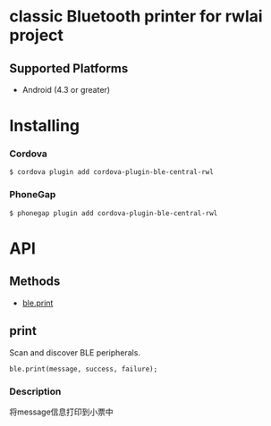 # classic Bluetooth printer for rwlai project

## Supported Platforms

* Android (4.3 or greater)

# Installing

### Cordova

    $ cordova plugin add cordova-plugin-ble-central-rwl

### PhoneGap

    $ phonegap plugin add cordova-plugin-ble-central-rwl

# API

## Methods

- [ble.print](#print)

## print

Scan and discover BLE peripherals.

    ble.print(message, success, failure);

### Description

将message信息打印到小票中

